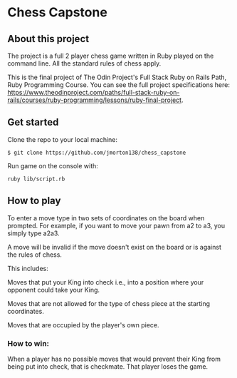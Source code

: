 # Chess Capstone

## About this project
The project is a full 2 player chess game written in Ruby played on the command line. All the standard rules of chess apply. 

This is the final project of The Odin Project's Full Stack Ruby on Rails Path, Ruby Programming Course. You can see the full project specifications here: https://www.theodinproject.com/paths/full-stack-ruby-on-rails/courses/ruby-programming/lessons/ruby-final-project.

## Get started

Clone the repo to your local machine:

`$ git clone https://github.com/jmorton138/chess_capstone`

Run game on the console with:

`ruby lib/script.rb`


## How to play
To enter a move type in two sets of coordinates on the board when prompted.
For example, if you want to move your pawn from a2 to a3, you simply type a2a3.

A move will be invalid if the move doesn't exist on the board or is against the rules of chess.

This includes: 

Moves that put your King into check i.e., into a position where your opponent could take your King.

Moves that are not allowed for the type of chess piece at the starting coordinates.

Moves that are occupied by the player's own piece.

### How to win: 

When a player has no possible moves that would prevent their King from being put into check,
that is checkmate. That player loses the game.
